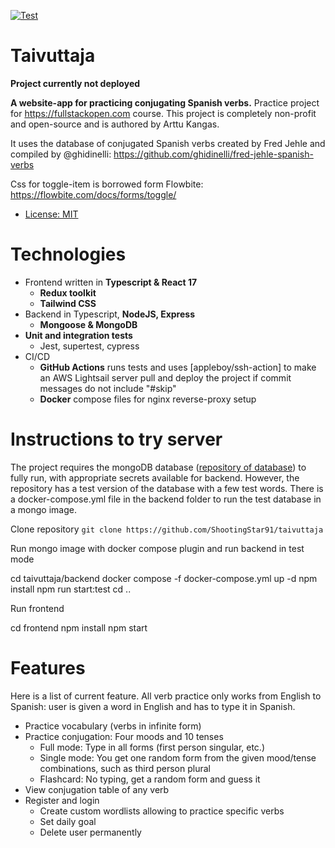 [![Test](https://github.com/ShootingStar91/taivuttaja/actions/workflows/main.yml/badge.svg)](https://github.com/ShootingStar91/taivuttaja/actions/workflows/main.yml)

# Taivuttaja

**Project currently not deployed**

**A website-app for practicing conjugating Spanish verbs.** Practice project for https://fullstackopen.com course. This project is completely non-profit and open-source and is authored by Arttu Kangas.

It uses the database of conjugated Spanish verbs created by Fred Jehle and compiled by @ghidinelli: https://github.com/ghidinelli/fred-jehle-spanish-verbs

Css for toggle-item is borrowed form Flowbite: https://flowbite.com/docs/forms/toggle/

+ [License: MIT](LICENSE.md)

# Technologies

+ Frontend written in **Typescript & React 17**
  + **Redux toolkit**
  + **Tailwind CSS**
+ Backend in Typescript, **NodeJS, Express**
  + **Mongoose & MongoDB**
+ **Unit and integration tests**
  + Jest, supertest, cypress
+ CI/CD
  + **GitHub Actions** runs tests and uses [appleboy/ssh-action] to make an AWS Lightsail server pull and deploy the project if commit messages do not include "#skip"
  + **Docker** compose files for nginx reverse-proxy setup

# Instructions to try server

The project requires the mongoDB database ([repository of database](https://github.com/ghidinelli/fred-jehle-spanish-verbs)) to fully run, with appropriate secrets available for backend. However, the repository has a test version of the database with a few test words. There is a docker-compose.yml file in the backend folder to run the test database in a mongo image.

Clone repository `git clone https://github.com/ShootingStar91/taivuttaja`

Run mongo image with docker compose plugin and run backend in test mode

  cd taivuttaja/backend
  docker compose -f docker-compose.yml up -d
  npm install
  npm run start:test
  cd ..

Run frontend


  cd frontend
  npm install
  npm start


# Features

Here is a list of current feature. All verb practice only works from English to Spanish: user is given a word in English and has to type it in Spanish.

+ Practice vocabulary (verbs in infinite form)
+ Practice conjugation: Four moods and 10 tenses
  + Full mode: Type in all forms (first person singular, etc.)
  + Single mode: You get one random form from the given mood/tense combinations, such as third person plural
  + Flashcard: No typing, get a random form and guess it
+ View conjugation table of any verb
+ Register and login
  + Create custom wordlists allowing to practice specific verbs
  + Set daily goal
  + Delete user permanently
